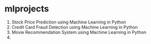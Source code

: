 # mlprojects
 1. Stock Price Prediction using Machine Learning in Python
 2. Credit Card Fraud Detection using Machine Learning in Python
 3. Movie Recommendation System using Machine Learning in Python
 4. 
